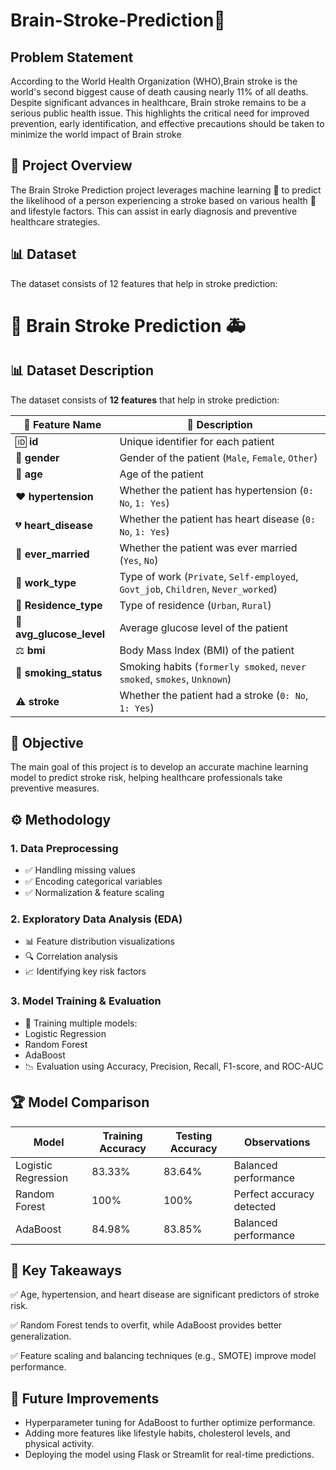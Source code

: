 # Brain-Stroke-Prediction🧠
## Problem Statement 
According to the World Health Organization (WHO),Brain stroke is the world's second biggest cause of death causing nearly 11% of all deaths. Despite significant advances in healthcare, Brain stroke remains to be a serious public health issue. This highlights the critical need for improved prevention, early identification, and effective precautions should be taken  to minimize the world impact of Brain stroke
## 📌 Project Overview
The Brain Stroke Prediction project leverages machine learning 🤖 to predict the likelihood of a person experiencing a stroke based on various health 🏥 and lifestyle factors. This can assist in early diagnosis and preventive healthcare strategies.
## 📊 Dataset
The dataset consists of 12 features that help in stroke prediction:
# 🧠 Brain Stroke Prediction 🚑

## 📊 Dataset Description  
The dataset consists of **12 features** that help in stroke prediction:  

| 🔢 Feature Name        | 📌 Description |
|--------------------|--------------|
| 🆔 **id**                  | Unique identifier for each patient  |
| 🚻 **gender**              | Gender of the patient (`Male`, `Female`, `Other`)  |
| 🎂 **age**                 | Age of the patient  |
| ❤️ **hypertension**        | Whether the patient has hypertension (`0: No`, `1: Yes`)  |
| 💔 **heart_disease**       | Whether the patient has heart disease (`0: No`, `1: Yes`)  |
| 💍 **ever_married**        | Whether the patient was ever married (`Yes`, `No`)  |
| 🏢 **work_type**           | Type of work (`Private`, `Self-employed`, `Govt_job`, `Children`, `Never_worked`)  |
| 🏡 **Residence_type**      | Type of residence (`Urban`, `Rural`)  |
| 🍬 **avg_glucose_level**   | Average glucose level of the patient  |
| ⚖️ **bmi**                 | Body Mass Index (BMI) of the patient  |
| 🚬 **smoking_status**      | Smoking habits (`formerly smoked`, `never smoked`, `smokes`, `Unknown`)  |
| ⚠️ **stroke**              | Whether the patient had a stroke (`0: No`, `1: Yes`)  |

## 🎯 Objective
The main goal of this project is to develop an accurate machine learning model to predict stroke risk, helping healthcare professionals take preventive measures.
## ⚙️ Methodology
### 1. Data Preprocessing
* ✅ Handling missing values
* ✅ Encoding categorical variables
* ✅ Normalization & feature scaling

### 2. Exploratory Data Analysis (EDA)
* 📊 Feature distribution visualizations
* 🔍 Correlation analysis
* 📈 Identifying key risk factors

### 3. Model Training & Evaluation
* 🤖 Training multiple models:
* Logistic Regression
* Random Forest
* AdaBoost
* 📉 Evaluation using Accuracy, Precision, Recall, F1-score, and ROC-AUC
## 🏆 Model Comparison

| Model                | Training Accuracy | Testing Accuracy | Observations           |
|----------------------|------------------|------------------|------------------------|
| Logistic Regression | 83.33%            | 83.64%             | Balanced performance     |
| Random Forest       | 100%              | 100%                  | Perfect accuracy detected                |
| AdaBoost           | 84.98%             | 83.85%             | Balanced performance                 |

## 📌 Key Takeaways
✅ Age, hypertension, and heart disease are significant predictors of stroke risk.

✅ Random Forest tends to overfit, while AdaBoost provides better generalization.

✅ Feature scaling and balancing techniques (e.g., SMOTE) improve model performance.

## 🚀 Future Improvements
* Hyperparameter tuning for AdaBoost to further optimize performance.
* Adding more features like lifestyle habits, cholesterol levels, and physical activity.
* Deploying the model using Flask or Streamlit for real-time predictions.
